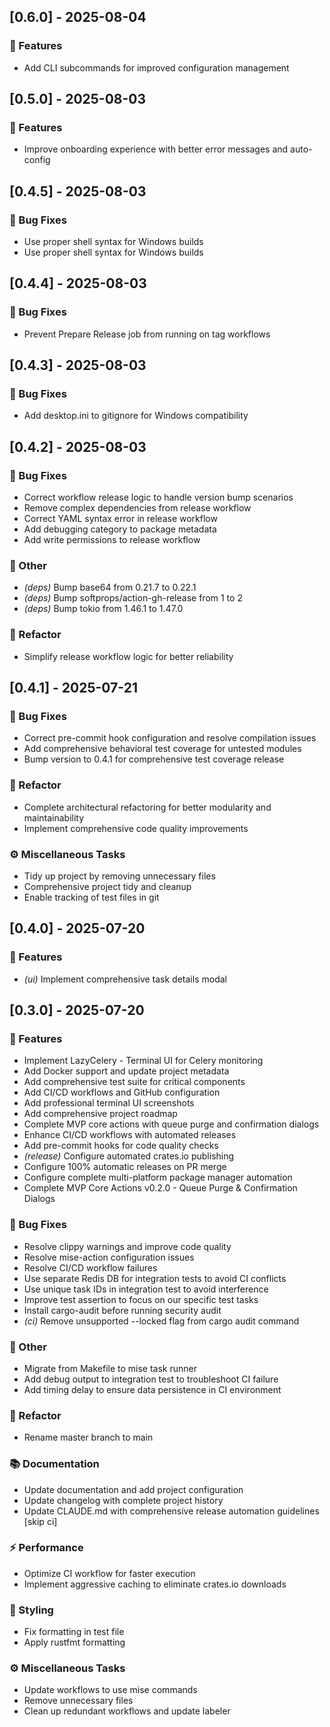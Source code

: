 ## [0.6.0] - 2025-08-04

### 🚀 Features

- Add CLI subcommands for improved configuration management
## [0.5.0] - 2025-08-03

### 🚀 Features

- Improve onboarding experience with better error messages and auto-config
## [0.4.5] - 2025-08-03

### 🐛 Bug Fixes

- Use proper shell syntax for Windows builds
- Use proper shell syntax for Windows builds
## [0.4.4] - 2025-08-03

### 🐛 Bug Fixes

- Prevent Prepare Release job from running on tag workflows
## [0.4.3] - 2025-08-03

### 🐛 Bug Fixes

- Add desktop.ini to gitignore for Windows compatibility
## [0.4.2] - 2025-08-03

### 🐛 Bug Fixes

- Correct workflow release logic to handle version bump scenarios
- Remove complex dependencies from release workflow
- Correct YAML syntax error in release workflow
- Add debugging category to package metadata
- Add write permissions to release workflow

### 💼 Other

- *(deps)* Bump base64 from 0.21.7 to 0.22.1
- *(deps)* Bump softprops/action-gh-release from 1 to 2
- *(deps)* Bump tokio from 1.46.1 to 1.47.0

### 🚜 Refactor

- Simplify release workflow logic for better reliability
## [0.4.1] - 2025-07-21

### 🐛 Bug Fixes

- Correct pre-commit hook configuration and resolve compilation issues
- Add comprehensive behavioral test coverage for untested modules
- Bump version to 0.4.1 for comprehensive test coverage release

### 🚜 Refactor

- Complete architectural refactoring for better modularity and maintainability
- Implement comprehensive code quality improvements

### ⚙️ Miscellaneous Tasks

- Tidy up project by removing unnecessary files
- Comprehensive project tidy and cleanup
- Enable tracking of test files in git
## [0.4.0] - 2025-07-20

### 🚀 Features

- *(ui)* Implement comprehensive task details modal
## [0.3.0] - 2025-07-20

### 🚀 Features

- Implement LazyCelery - Terminal UI for Celery monitoring
- Add Docker support and update project metadata
- Add comprehensive test suite for critical components
- Add CI/CD workflows and GitHub configuration
- Add professional terminal UI screenshots
- Add comprehensive project roadmap
- Complete MVP core actions with queue purge and confirmation dialogs
- Enhance CI/CD workflows with automated releases
- Add pre-commit hooks for code quality checks
- *(release)* Configure automated crates.io publishing
- Configure 100% automatic releases on PR merge
- Configure complete multi-platform package manager automation
- Complete MVP Core Actions v0.2.0 - Queue Purge & Confirmation Dialogs

### 🐛 Bug Fixes

- Resolve clippy warnings and improve code quality
- Resolve mise-action configuration issues
- Resolve CI/CD workflow failures
- Use separate Redis DB for integration tests to avoid CI conflicts
- Use unique task IDs in integration test to avoid interference
- Improve test assertion to focus on our specific test tasks
- Install cargo-audit before running security audit
- *(ci)* Remove unsupported --locked flag from cargo audit command

### 💼 Other

- Migrate from Makefile to mise task runner
- Add debug output to integration test to troubleshoot CI failure
- Add timing delay to ensure data persistence in CI environment

### 🚜 Refactor

- Rename master branch to main

### 📚 Documentation

- Update documentation and add project configuration
- Update changelog with complete project history
- Update CLAUDE.md with comprehensive release automation guidelines [skip ci]

### ⚡ Performance

- Optimize CI workflow for faster execution
- Implement aggressive caching to eliminate crates.io downloads

### 🎨 Styling

- Fix formatting in test file
- Apply rustfmt formatting

### ⚙️ Miscellaneous Tasks

- Update workflows to use mise commands
- Remove unnecessary files
- Clean up redundant workflows and update labeler
